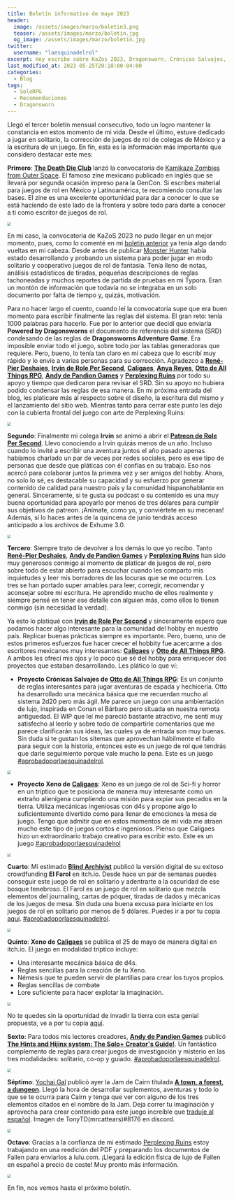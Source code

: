 ```yaml
---
title: Boletín informativo de mayo 2023
header:
  image: /assets/images/marzo/boletin3.png
  teaser: /assets/images/marzo/boletin.jpg
  og_image: /assets/images/marzo/boletin.jpg
twitter:
  username: "laesquinadelrol"
excerpt: Hoy escribo sobre KaZos 2023, Dragonsworn, Crónicas Salvajes, Xeno, El farol y mucho más 
last_modified_at: 2023-05-25T20:18:00-04:00
categories:
  - Blog
tags:
  - SoloRPG
  - Recomendaciones
  - Dragonsworn
---
```

Llegó el tercer boletín mensual consecutivo, todo un logro mantener la constancia en estos momento de mi vida. Desde el último, estuve dedicado a jugar en solitario, la corrección de juegos de rol de colegas de México y a la escritura de un juego. En fin, esta es la información más importante que considero destacar este mes: 

**Primero**: [**The Death Die Club**](https://twitter.com/TheDeathDieClu1) lanzó la convocatoria de [Kamikaze Zombies from Outer Space](https://thedeathdieclub.com/kazos_2023/). El famoso zine mexicano publicado en inglés que se llevará por segunda ocasión impreso para la GenCon. Si escribes material para juegos de rol en México y Latinoamérica, te recomiendo consultar las bases. El zine es una excelente oportunidad para dar a conocer lo que se está haciendo de este lado de la frontera y sobre todo para darte a conocer a ti como escritor de juegos de rol. 

<img src="/assets/images/marzo/kazos.jpg" style="zoom:50%;" />

En mi caso, la convocatoria de KaZoS 2023 no pudo llegar en un mejor momento, pues, como lo comenté en mi [boletín  anterior](https://laesquinadelrol.com/2023/04/29/boletin2/) ya tenía algo dando vueltas en mi cabeza. Desde antes de publicar [Monster Hunter](https://laesquinadelrol.itch.io/monsterhunter) había estado desarrollando y probando un sistema para poder jugar en modo solitario y cooperativo  juegos de rol de fantasía. Tenía lleno de notas, análisis estadísticos de tiradas, pequeñas descripciones de reglas tachoneadas y muchos reportes de partida de pruebas en mi Typora. Eran un montón de información que todavía no se integraba en un solo documento por falta de tiempo y, quizás, motivación.

Para no hacer largo el cuento, cuando leí la convocatoria supe que era buen momento para escribir finalmente las reglas del sistema. El gran reto: tenía 1000 palabras para hacerlo. Fue por lo anterior que decidí que enviaría **Powered by Dragonsworns** el documento de referencia del sistema (SRD) condesando de las reglas de **Dragonsworns Adventure Game**. Era imposible enviar todo el juego, sobre todo por las tablas generadoras que requiere. Pero, bueno, lo tenía tan claro en mi cabeza que lo escribí muy rápido y lo envíe a varias personas para su corrección. Agradezco a [**René-Pier Deshaies**](https://twitter.com/RPDeshaies), [**Irvin de Role Per Second**](https://twitter.com/RolePerSecond), [**Caligaes**](https://twitter.com/Caligaes_), [**Anya Reyes**](https://twitter.com/darkade), [**Otto de All Things RPG**](https://twitter.com/AllThingsRPG), [**Andy de Pandion Games**](https://twitter.com/PandionGames) y [**Perplexing Ruins**](https://dice.camp/@perplexingruins) por todo su apoyo y tiempo que dedicaron para revisar el SRD. Sin su apoyo no hubiera podido condensar las reglas de esa manera. En mi próxima entrada del blog, les platicare más al respecto sobre  el diseño, la escritura del mismo y el lanzamiento del sitio web. Mientras tanto para cerrar este punto les dejo con la cubierta frontal del juego con arte de Perplexing Ruins:

<img src="/assets/images/marzo/dragonsworn.png" style="zoom:50%;" />

**Segundo**: Finalmente mi colega **Irvin** se animó a abrir el [**Patreon de Role Per Second**](https://www.patreon.com/rolepersecond). Llevo conociendo a Irvin quizás menos de un año. Incluso cuando lo invité a escribir una aventura juntos el año pasado apenas habíamos charlado un par de veces por redes sociales, pero es ese tipo de personas que desde que pláticas con él confías en su trabajo. Eso nos acercó para colaborar juntos la primera vez y ser amigos del hobby. Ahora, no solo lo sé, es destacable su capacidad y su esfuerzo por generar contenido de calidad para nuestro país y la comunidad hispanohablante en general. Sinceramente, si te gusta su podcast o su contenido es una muy buena oportunidad para apoyarlo por menos de tres dólares para cumplir sus objetivos de patreon. ¡Anímate, como yo, y conviértete en su mecenas! Además, si lo haces antes de la quincena de junio tendrás acceso anticipado a los archivos de Exhume 3.0.

<img src="/assets/images/marzo/irvinpatreon.jpg" style="zoom:50%;" />

**Tercero**: Siempre trato de devolver a los demás lo que yo recibo. Tanto [**René-Pier Deshaies**](https://twitter.com/RPDeshaies),  [**Andy de Pandion Games**](https://twitter.com/PandionGames) y [**Perplexing Ruins**](https://dice.camp/@perplexingruins) han sido muy generosos conmigo al momento de platicar de juegos de rol, pero sobre todo de estar abierto para escuchar cuando les comparto mis inquietudes y leer mis borradores de las locuras que se me ocurren. Los tres se han portado super amables para leer, corregir, recomendar y aconsejar sobre mi escritura. He aprendido mucho de ellos realmente y siempre pensé en tener ese detalle con alguien más, como ellos lo tienen conmigo (sin necesidad la verdad).

Ya esto lo platiqué con [**Irvin de Role Per Second**](https://twitter.com/RolePerSecond) y sinceramente espero que podamos hacer algo interesante para la comunidad del hobby en nuestro país. Replicar buenas prácticas siempre es importante. Pero, bueno, uno de estos primeros esfuerzos fue hacer crecer el hobbity fue acercarme a dos escritores mexicanos muy interesantes: [**Caligaes**](https://twitter.com/Caligaes_) y [**Otto de All Things RPG**](https://twitter.com/AllThingsRPG). A ambos les ofrecí mis ojos y lo poco que sé del hobby para enriquecer dos proyectos que estaban desarrollando. Les plático lo que ví:

- **Proyecto Crónicas Salvajes de** [**Otto de All Things RPG**](https://twitter.com/AllThingsRPG): Es un conjunto de reglas interesantes para jugar aventuras de espada y hechicería. Otto ha desarrollado una mecánica básica que me recuerdan mucho al sistema 2d20 pero más ágil. Me parece un juego con una ambientación de lujo, inspirada en Conan el Bárbaro pero situada en nuestra remota antiguedad. El WIP que leí me pareció bastante atractivo, me sentí muy satisfecho al leerlo y sobre todo de compartirle comentarios que me parece clarificarán sus ideas, las cuales ya de entrada son muy buenas. Sin duda si te gustan los sitemas que aprovechan hábilmente el fallo para seguir con la historia, entonces este es un juego de rol que tendrás que darle seguimiento porque vale mucho la pena. Este es un juego [#aprobadoporlaesquinadelrol]().

<img src="/assets/images/marzo/cronicas.jpg" style="zoom:50%;" />

- **Proyecto Xeno de** [**Caligaes**](https://twitter.com/Caligaes_):  Xeno es un juego de rol de Sci-fi y horror en un tríptico que te posiciona de manera muy interesante como un extraño alienígena cumpliendo una misión para expiar sus pecados en la tierra. Utiliza mecánicas ingeniosas con d4s y propone algo lo suficientemente divertido como para llenar de emociones la mesa de juego. Tengo que admitir que en estos momentos de mi vida me atraen mucho este tipo de juegos cortos e ingeniosos. Pienso que Caligaes hizo un extraordinario trabajo creativo para escribir esto. Este es un juego [#aprobadoporlaesquinadelrol]()

<img src="/assets/images/marzo/xeno.png" style="zoom:50%;" />

**Cuarto**: Mi estimado [**Blind Archivist**](https://twitter.com/BlindArchivist) publicó la versión digital de su exitoso crowdfunding **El Farol** en itch.io. Desde hace un par de semanas puedes conseguir este juego de rol en solitario y adentrarte a la oscuridad de ese bosque tenebroso. El Farol es un juego de rol en solitario que mezcla elementos del journaling, cartas de póquer, tiradas de dados y mécanicas de los juegos de mesa. Sin duda una buena excusa para iniciarte en los juegos de rol en solitario por menos de 5 dólares. Puedes ir a por tu copia [aquí](https://blind-archivist.itch.io/the-lantern). [#aprobadoporlaesquinadelrol]().

<img src="/assets/images/marzo/farol.jpg" style="zoom:50%;" />

**Quinto**: **Xeno de** [**Caligaes**](https://twitter.com/Caligaes_) se publica el 25 de mayo de manera digital en itch.io. El juego en modalidad tríptico incluye:

- Una interesante mecánica básica de d4s.
- Reglas sencillas para la creación de tu Xeno.
- Némesis que te pueden servir de plantillas para crear los tuyos propios.
- Reglas sencillas de combate
- Lore suficiente para hacer explotar la imaginación.

<img src="/assets/images/marzo/Xeno1.jpeg" style="zoom:50%;" />

No te quedes sin la oportunidad de invadir la tierra con esta genial propuesta, ve a por tu copia [aquí](https://caligaes.itch.io/xeno).

**Sexto**: Para todos mis lectores creadores, [**Andy de Pandion Games**](https://twitter.com/PandionGames) publicó [**The Hints and Hijinx system: The Solo+ Creator's Guide!**](https://pandiongames.itch.io/hintsandhijinx). Un fantástico complemento de reglas para crear juegos de investigación y misterio en las tres modalidades: solitario, co-op y guiado. [#aprobadoporlaesquinadelrol]().

<img src="/assets/images/marzo/andy.png" style="zoom:50%;" />

**Séptimo**: [Yochai Gal](https://twitter.com/yochaigal1) publicó ayer la Jam de Cairn títulada [**A town, a forest, a dungeon**](https://itch.io/jam/a-town-a-forest-a-dungeon). Llegó la hora de desarrollar suplementos, aventuras y todo lo que se te ocurra para Cairn y tenga que ver con alguno de los tres elementos citados en el nombre de la Jam. Deja correr tu imaginación y aprovecha para crear contenido para este juego increíble que [traduje al español](https://laesquinadelrol.itch.io/cairn-es). Imagen de TonyTD(mrcattears)#8176 en discord.

<img src="/assets/images/marzo/cairnjam.png" style="zoom:50%;" />

**Octavo**: Gracias a la confianza de mi estimado [Perplexing Ruins](https://dice.camp/@perplexingruins) estoy trabajando en una reedición del PDF y preparando los documentos de Fallen para enviarlos a lulu.com. ¡Llegará la edición física de lujo de Fallen en español a precio de coste! Muy pronto más información.

<img src="/assets/images/marzo/fallen.jpg" style="zoom:50%;" />

En fin, nos vemos hasta el próximo boletín.

<script type='text/javascript' src='https://storage.ko-fi.com/cdn/widget/Widget_2.js'></script><script type='text/javascript'>kofiwidget2.init('Invítame un café', '#29abe0', 'X8X035NUM');kofiwidget2.draw();</script>
